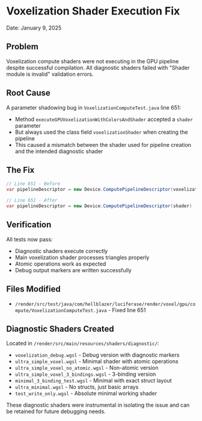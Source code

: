 # Voxelization Shader Execution Fix
Date: January 9, 2025

## Problem
Voxelization compute shaders were not executing in the GPU pipeline despite successful compilation. All diagnostic shaders failed with "Shader module is invalid" validation errors.

## Root Cause
A parameter shadowing bug in `VoxelizationComputeTest.java` line 651:
- Method `executeGPUVoxelizationWithColorsAndShader` accepted a `shader` parameter
- But always used the class field `voxelizationShader` when creating the pipeline
- This caused a mismatch between the shader used for pipeline creation and the intended diagnostic shader

## The Fix
```java
// Line 651 - Before
var pipelineDescriptor = new Device.ComputePipelineDescriptor(voxelizationShader)

// Line 651 - After  
var pipelineDescriptor = new Device.ComputePipelineDescriptor(shader)
```

## Verification
All tests now pass:
- Diagnostic shaders execute correctly
- Main voxelization shader processes triangles properly
- Atomic operations work as expected
- Debug output markers are written successfully

## Files Modified
- `/render/src/test/java/com/hellblazer/luciferase/render/voxel/gpu/compute/VoxelizationComputeTest.java` - Fixed line 651

## Diagnostic Shaders Created
Located in `/render/src/main/resources/shaders/diagnostic/`:
- `voxelization_debug.wgsl` - Debug version with diagnostic markers
- `ultra_simple_voxel.wgsl` - Minimal shader with atomic operations
- `ultra_simple_voxel_no_atomic.wgsl` - Non-atomic version
- `ultra_simple_voxel_3_bindings.wgsl` - 3-binding version
- `minimal_3_binding_test.wgsl` - Minimal with exact struct layout
- `ultra_minimal.wgsl` - No structs, just basic arrays
- `test_write_only.wgsl` - Absolute minimal working shader

These diagnostic shaders were instrumental in isolating the issue and can be retained for future debugging needs.